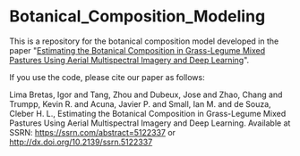 # Botanical_Composition_Modeling
This is a repository for the botanical composition model developed in the paper "[Estimating the Botanical Composition in Grass-Legume Mixed Pastures Using Aerial Multispectral Imagery and Deep Learning](https://papers.ssrn.com/sol3/papers.cfm?abstract_id=5122337)".

If you use the code, please cite our paper as follows:

Lima Bretas, Igor and Tang, Zhou and Dubeux, Jose and Zhao, Chang and Trumpp, Kevin R. and Acuna, Javier P. and Small, Ian M. and de Souza, Cleber H. L., Estimating the Botanical Composition in Grass-Legume Mixed Pastures Using Aerial Multispectral Imagery and Deep Learning. Available at SSRN: https://ssrn.com/abstract=5122337 or http://dx.doi.org/10.2139/ssrn.5122337 
